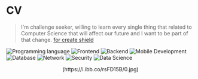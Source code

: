 # CV
> I'm challenge seeker, willing to learn every single thing that related to Computer Science that will affect our future and I want to be part of that change. [for create shield](https://shields.io/category/coverage/)

![Programming language](https://img.shields.io/badge/-Programming%20language-orange.svg)
![Frontend](https://img.shields.io/badge/-Frontend-green.svg)
![Backend](https://img.shields.io/badge/-Backend-blue.svg)
![Mobile Development](https://img.shields.io/badge/-Mobile%20Development-yellowgreen.svg)
![Database](https://img.shields.io/badge/-Database-red.svg)
![Network](https://img.shields.io/badge/-Network-lightgrey.svg)
![Security](https://img.shields.io/badge/-Security-orange.svg)
![Data Science](https://img.shields.io/badge/-Data%20Science-blueviolet.svg)

<p align='center'>
(https://i.ibb.co/rsFD15B/0.jpg)
